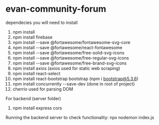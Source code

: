 # evan-community-forum

dependecies you will need to install

1. npm install
2. npm install firebase
3. npm install --save @fortawesome/fontawesome-svg-core
4. npm install --save @fortawesome/react-fontawesome
5. npm install --save @fortawesome/free-solid-svg-icons
6. npm install --save @fortawesome/free-regular-svg-icons
7. npm install --save @fortawesome/free-brand-svg-icons
8. npm install axios (axios used for static web scraping)
9. npm install react-select
10. npm install react-bootstrap bootstrap (npm i bootstrap@5.3.6)
11. npm install concurrently --save-dev (done in root of project)
12. cherrio used for parsing DOM

For backend (server folder)

1. npm install express cors

Running the backend server to check functionality: npx nodemon index.js
